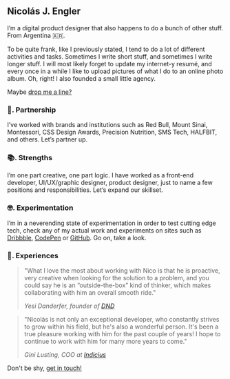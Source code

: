## Nicolás J. Engler

I’m a digital product designer that also happens to do a bunch of other stuff. From Argentina 🇦🇷.

To be quite frank, like I previously stated, I tend to do a lot of different activities and tasks. Sometimes I write short stuff, and sometimes I write longer stuff. I will most likely forget to update my internet-y resumé, and every once in a while I like to upload pictures of what I do to an online photo album. Oh, right! I also founded a small little agency.

Maybe [drop me a line?](mailto:hi@nicolasjengler.com.ar)

### 💪. Partnership
I’ve worked with brands and institutions such as Red Bull, Mount Sinai, Montessori, CSS Design Awards, Precision Nutrition, SMS Tech, HALFBIT, and others. Let’s partner up.

### 📚. Strengths
I’m one part creative, one part logic. I have worked as a front-end developer, UI/UX/graphic designer, product designer, just to name a few positions and responsibilities. Let’s expand our skillset.

### 🤓. Experimentation
I’m in a neverending state of experimentation in order to test cutting edge tech, check any of my actual work and experiments on sites such as [Dribbble](https://dribbble.com/nicolasjengler/), [CodePen](https://codepen.com/nicolasjengler/) or [GitHub](https://github.com/nicolasjengler/). Go on, take a look.

### 💬. Experiences
> "What I love the most about working with Nico is that he is proactive, very creative when looking for the solution to a problem, and you could say he is an “outside-the-box” kind of thinker, which makes collaborating with him an overall smooth ride."
>
> *Yesi Danderfer, founder of [DND](https://www.danderfer.net/)*

> "Nicolás is not only an exceptional developer, who constantly strives to grow within his field, but he's also a wonderful person. It's been a true pleasure working with him for the past couple of years! I hope to continue to work with him for many more years to come."
>
> *Gini Lusting, COO at [Indicius](https://indicius.com/)*

Don't be shy, [get in touch!](mailto:hi@nicolasjengler.com.ar)
